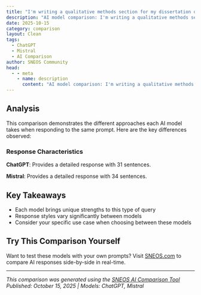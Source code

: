 ```yaml
---
title: "I'm writing a qualitative methods section for my dissertation or publication. Help me: 1) Describe research design and philosophical approach"
description: "AI model comparison: I'm writing a qualitative methods section for my dissertation or publication. Help me: 1) Describe r..."
date: 2025-10-15
category: comparison
layout: Clean
tags:
  - ChatGPT
  - Mistral
  - AI Comparison
author: SNEOS Community
head:
  - - meta
    - name: description
      content: "AI model comparison: I'm writing a qualitative methods section for my dissertation or publication. Help me: 1) Describe research design and p..."
---
```


<ChatComparison
  title="I'm writing a qualitative methods section for my dissertation or publication. Help me: 1) Describe research design and philosophical approach"
  prompt="I'm writing a qualitative methods section for my dissertation or publication. Help me: 1) Describe research design and philosophical approach"
  :responses='{"ChatGPT": "Certainly! When writing a qualitative methods section for a dissertation or publication, it\u0027s essential to clearly articulate your research design and philosophical approach. Below is a structured way to present these components:\n\n---\n\n### Research Design and Philosophical Approach\n\n#### Research Design\n\nThis study employs a qualitative research design, which is particularly suited for exploring complex social phenomena and understanding the subjective experiences of individuals. Qualitative research allows for an in-depth exploration of participants\u0027 perspectives, beliefs, and motivations. The chosen design for this study is [specify if it is narrative analysis, grounded theory, phenomenology, ethnography, case study, etc.], which aligns with the research objectives and questions.\n\nThe primary data collection method for this study was [describe method, e.g., in-depth interviews, focus groups, participant observations, or document analysis]. This method enables the researcher to gather rich, contextual data that reveals participants\u0027 lived experiences and meanings attributed to a specific phenomenon. A purposive sampling approach was used to select participants who [briefly describe characteristics or criteria for inclusion, e.g., have relevant experiences, belong to a particular demographic, etc.], ensuring a diversity of perspectives while maintaining relevance to the research questions.\n\nData collection was conducted over [specify time frame], and interviews were semi-structured, allowing for flexibility in exploring participants\u0027 responses while adhering to key themes. Each session was [mention how sessions were conducted, e.g., recorded with permission, transcribed, etc.]. Following data collection, thematic analysis was employed to identify patterns and themes across the dataset, offering insights into [name the topic of investigation].\n\n#### Philosophical Approach\n\nThis research is grounded in [specify philosophical framework, e.g., interpretivism, constructivism, phenomenology, etc.], which emphasizes understanding the social world from the perspective of those involved. The interpretivist approach underpins this research, positing that reality is socially constructed and that meaning is derived from individual experiences and interactions.\n\nAdopting this perspective acknowledges that participants\u0027 interpretations and meanings are critical to understanding the phenomenon in question. Such an approach grants voice to participants, allowing their stories to inform the research findings rather than imposing preconceived notions or theoretical frameworks on their experiences.\n\nFurthermore, this study embodies a reflexive stance, as the researcher recognizes their positionality and the influence it may have on data collection and analysis. Engaging in reflexivity enhances the credibility and reliability of the findings, as the researcher remains aware of their biases and perspectives throughout the research process.\n\nIn summary, this research design and philosophical approach allow for an in-depth, nuanced understanding of [insert topic here], revealing insights that quantitative methods may overlook.\n\n---\n\nFeel free to customize the specifics, such as the design type, data collection methods, philosophical framework, and details about reflexivity based on your study.", "Mistral": "Certainly! Describing your research design and philosophical approach is a crucial part of your qualitative methods section. Here\u2019s a structured way to present this information:\n\n### 1. Research Design\n\n**Introduction to Research Design:**\nBegin by introducing the overall structure of your research. Explain why you chose a qualitative approach and how it aligns with your research questions or objectives.\n\n**Example:**\n\u0022This study employs a qualitative research design to explore the lived experiences of [participants] in [context]. The qualitative approach was chosen because it allows for an in-depth understanding of complex phenomena and provides rich, detailed data that can capture the nuances of human experiences.\u0022\n\n**Specific Design:**\nSpecify the type of qualitative design you are using, such as case study, phenomenology, grounded theory, ethnography, or narrative research.\n\n**Example:**\n\u0022The research design is a phenomenological study, which aims to describe and interpret the lived experiences of [participants] in relation to [phenomenon]. This approach is suitable for understanding the essence of the phenomenon from the perspective of those who have experienced it.\u0022\n\n**Data Collection Methods:**\nDescribe the methods you will use to collect data, such as interviews, focus groups, observations, or document analysis.\n\n**Example:**\n\u0022Data were collected through semi-structured interviews with [number] participants. Each interview lasted approximately [duration] and was conducted in a private setting to ensure confidentiality and comfort. The interviews were audio-recorded and transcribed verbatim for analysis.\u0022\n\n**Data Analysis:**\nOutline the steps you will take to analyze the data, including any specific analytical techniques or frameworks.\n\n**Example:**\n\u0022The data were analyzed using thematic analysis, which involves identifying, analyzing, and reporting patterns (themes) within the data. The analysis followed Braun and Clarke\u2019s (2006) six-phase approach: familiarization with the data, generating initial codes, searching for themes, reviewing themes, defining and naming themes, and producing the report.\u0022\n\n### 2. Philosophical Approach\n\n**Introduction to Philosophical Approach:**\nExplain the philosophical underpinnings of your research. This includes your ontological and epistemological assumptions, as well as any theoretical frameworks that guide your study.\n\n**Example:**\n\u0022The philosophical approach underpinning this study is interpretivism, which posits that reality is socially constructed and that knowledge is subjective and context-dependent. This aligns with the qualitative nature of the research, which seeks to understand the meanings that participants attach to their experiences.\u0022\n\n**Ontological Assumptions:**\nDescribe your beliefs about the nature of reality.\n\n**Example:**\n\u0022Ontologically, this study adopts a relativist perspective, acknowledging that there are multiple realities that are constructed through social interactions and individual perceptions.\u0022\n\n**Epistemological Assumptions:**\nExplain your beliefs about the nature of knowledge and how it can be acquired.\n\n**Example:**\n\u0022Epistemologically, the study is grounded in a constructionist framework, which asserts that knowledge is co-created through the interaction between the researcher and the participants. This approach recognizes the subjective nature of knowledge and the importance of context in shaping understanding.\u0022\n\n**Theoretical Framework:**\nIf applicable, describe any theoretical frameworks that inform your study.\n\n**Example:**\n\u0022The study is informed by [theoretical framework], which provides a lens through which to interpret the data. This framework emphasizes [key concepts or principles], which are relevant to understanding [phenomenon].\u0022\n\n### Conclusion\n\n**Integration of Design and Philosophy:**\nFinally, integrate your research design and philosophical approach to show how they complement each other.\n\n**Example:**\n\u0022The phenomenological research design, combined with an interpretivist philosophical approach, allows for a deep exploration of the lived experiences of [participants]. This integration ensures that the study captures the richness and complexity of the phenomenon, providing a comprehensive understanding that is grounded in the participants\u0027 perspectives.\u0022\n\nBy clearly outlining your research design and philosophical approach, you provide a solid foundation for your qualitative methods section, ensuring that readers understand the rationale behind your choices and the rigor of your study."}' published-date="{DateTime.UtcNow:HH:mm}"
/>

## Analysis

This comparison demonstrates the different approaches each AI model takes when responding to the same prompt. Here are the key differences observed:

### Response Characteristics

**ChatGPT**: Provides a detailed response with 31 sentences. 

**Mistral**: Provides a detailed response with 34 sentences. 

## Key Takeaways

- Each model brings unique strengths to this type of query
- Response styles vary significantly between models
- Consider your specific use case when choosing between these models

## Try This Comparison Yourself

Want to test these models with your own prompts? Visit [SNEOS.com](https://sneos.com) to compare AI responses side-by-side in real-time.

---

*This comparison was generated using the [SNEOS AI Comparison Tool](https://sneos.com)*
*Published: October 15, 2025 | Models: ChatGPT, Mistral*

